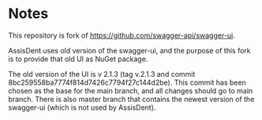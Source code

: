 # Notes

This repository is fork of https://github.com/swagger-api/swagger-ui. 

AssisDent uses old version of the swagger-ui, and the purpose of this fork is to provide that old UI as NuGet package.

The old version of the UI is v 2.1.3 (tag v.2.1.3 and commit 8bc259558ba7774f814d7426c7794f27c144d2be). This commit has been chosen as the base for the main branch, and all changes should go to main branch. There is also master branch that contains the newest version of the swagger-ui (which is not used by AssisDent).
